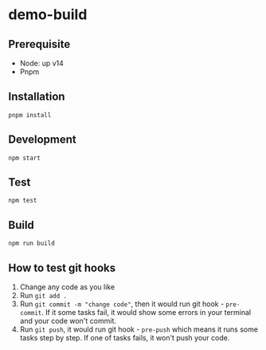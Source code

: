 # demo-build

## Prerequisite

- Node: up v14
- Pnpm

## Installation

`pnpm install`

## Development

`npm start`

## Test

`npm test`

## Build

`npm run build`

## How to test git hooks

1. Change any code as you like
2. Run `git add .`
3. Run `git commit -m "change code"`, then it would run git hook - `pre-commit`. If it some tasks fail, it would 
   show some errors in your terminal and your code won't commit.
4. Run `git push`, it would run git hook - `pre-push` which means it runs some tasks step by step. 
   If one of tasks fails, it won't push your code.
